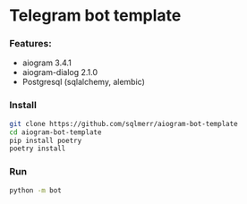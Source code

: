 # Telegram bot template

### Features:
 - aiogram 3.4.1
 - aiogram-dialog 2.1.0
 - Postgresql (sqlalchemy, alembic)

### Install
```bash
git clone https://github.com/sqlmerr/aiogram-bot-template
cd aiogram-bot-template
pip install poetry
poetry install
```

### Run
```bash
python -m bot
```
